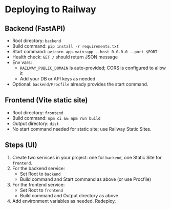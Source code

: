 # Deploying to Railway

## Backend (FastAPI)
- Root directory: `backend`
- Build command: `pip install -r requirements.txt`
- Start command: `uvicorn app.main:app --host 0.0.0.0 --port $PORT`
- Health check: `GET /` should return JSON message
- Env vars:
  - `RAILWAY_PUBLIC_DOMAIN` is auto-provided; CORS is configured to allow it
  - Add your DB or API keys as needed
- Optional: `backend/Procfile` already provides the start command.

## Frontend (Vite static site)
- Root directory: `frontend`
- Build command: `npm ci && npm run build`
- Output directory: `dist`
- No start command needed for static site; use Railway Static Sites.

## Steps (UI)
1. Create two services in your project: one for `backend`, one Static Site for `frontend`.
2. For the backend service:
   - Set Root to `backend`
   - Build command and Start command as above (or use Procfile)
3. For the frontend service:
   - Set Root to `frontend`
   - Build command and Output directory as above
4. Add environment variables as needed. Redeploy.
